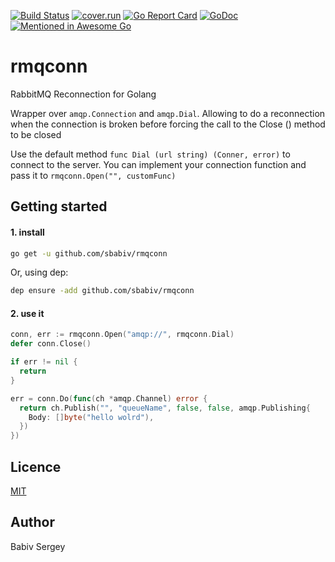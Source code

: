 [![Build Status](https://travis-ci.org/sbabiv/rmqconn.svg?branch=master)](https://travis-ci.org/sbabiv/rmqconn)
[![cover.run](https://cover.run/go/github.com/sbabiv/rmqconn.svg?style=flat&tag=golang-1.10)](https://cover.run/go?tag=golang-1.10&repo=github.com%2Fsbabiv%2Frmqconn)
[![Go Report Card](https://goreportcard.com/badge/github.com/sbabiv/rmqconn)](https://goreportcard.com/report/github.com/sbabiv/rmqconn)
[![GoDoc](https://godoc.org/github.com/sbabiv/rmqconn?status.svg)](https://godoc.org/github.com/sbabiv/rmqconn)
[![Mentioned in Awesome Go](https://awesome.re/mentioned-badge.svg)](https://github.com/avelino/awesome-go#messaging)

# rmqconn
RabbitMQ Reconnection for Golang    

Wrapper over `amqp.Connection` and `amqp.Dial`. Allowing to do a reconnection when the connection is broken before forcing the call to the Close () method to be closed

Use the default method `func Dial (url string) (Conner, error)` to connect to the server.
You can implement your connection function and pass it to `rmqconn.Open("", customFunc)`

## Getting started

#### 1. install

``` sh
go get -u github.com/sbabiv/rmqconn
```

Or, using dep:

``` sh
dep ensure -add github.com/sbabiv/rmqconn
```


#### 2. use it

```Go
conn, err := rmqconn.Open("amqp://", rmqconn.Dial)
defer conn.Close()

if err != nil {
  return
}

err = conn.Do(func(ch *amqp.Channel) error {
  return ch.Publish("", "queueName", false, false, amqp.Publishing{
    Body: []byte("hello wolrd"),
  })
})
  ```
## Licence
[MIT](https://opensource.org/licenses/MIT)

## Author 
Babiv Sergey
